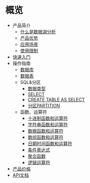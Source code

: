 # 概览


* 产品简介
    * [什么是数据湖分析](/usql/intro/about)
    * [产品优势](/usql/intro/advantages)
    * [应用场景](/usql/intro/confine)
    * [使用限制](/usql/intro/use)
* [快速入门](/usql/fast)
* 操作指南
    * [数据库](/usql/common/db)
    * [数据表](/usql/common/table)
    * SQL&分区
        * [数据类型](/usql/common/sql/type)
        * [SELECT](/usql/common/sql/statement)
        * [CREATE TABLE AS SELECT](/usql/common/sql/ctas)
        * [分区PARTITION](/usql/common/sql/partition)
    * 函数、运算符
        * [十进制函数和运算符](/usql/common/func/deci)
        * [字符串函数和运算符](/usql/common/func/str)
        * [数据函数和运算符](/usql/common/func/math)
        * [数组函数和运算符](/usql/common/func/array)
        * [日期时间函数和运算符](/usql/common/func/date)
        * [条件表达式](/usql/common/func/cond)
        * [聚合函数](/usql/common/func/agg)
        * [逻辑运算符](/usql/common/func/logic)
* [产品价格](/usql/price)
* [API文档](/usql/api)


        

    









    
   
   
    
        